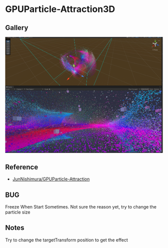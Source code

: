 # GPUParticle-Attraction3D

## Gallery
![Images/Image1.png](https://github.com/ComplicateCc/GPUParticleAttraction3D/blob/a5e5423a5d374fc242f29084a04fdac8a029f474/Images/Image1.png)

## Reference 
- [JunNishimura/GPUParticle-Attraction](https://github.com/JunNishimura/GPUParticle-Attraction)

## BUG
Freeze When Start Sometimes.
Not sure the reason yet, try to change the particle size

## Notes
Try to change the targetTransform position to get the effect
